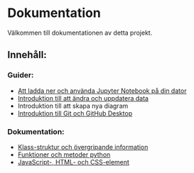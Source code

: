 # Dokumentation
Välkommen till dokumentationen av detta projekt.
## Innehåll:
### Guider:
* [Att ladda ner och använda Jupyter Notebook på din dator](Installera_jupyterNotebook.md)
* [Introduktion till att ändra och uppdatera data](AndraData.md)
* Introduktion till att skapa nya diagram
* [Introduktion till Git och GitHub Desktop](git.md)
### Dokumentation:
* [Klass-struktur och övergripande information](generell-dok.md)
* [Funktioner och metoder python](Detaljerad-dok-py.md)
* [JavaScript-, HTML- och CSS-element](Detaljerad-dok-script.md)
